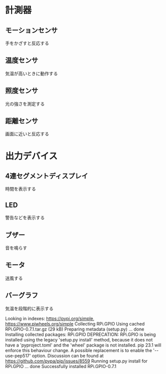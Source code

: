 # 計測器
## モーションセンサ
手をかざすと反応する
## 温度センサ
気温が高いときに動作する
## 照度センサ
光の強さを測定する
## 距離センサ
画面に近いと反応する

# 出力デバイス
## 4連セグメントディスプレイ
時間を表示する
## LED
警告などを表示する
## ブザー
音を鳴らす
## モータ
送風する
## バーグラフ
気温を段階的に表示する



Looking in indexes: https://pypi.org/simple, https://www.piwheels.org/simple
Collecting RPi.GPIO
  Using cached RPi.GPIO-0.7.1.tar.gz (29 kB)
  Preparing metadata (setup.py) ... done
Installing collected packages: RPi.GPIO
  DEPRECATION: RPi.GPIO is being installed using the legacy 'setup.py install' method, because it does not have a 'pyproject.toml' and the 'wheel' package is not installed. pip 23.1 will enforce this behaviour change. A possible replacement is to enable the '--use-pep517' option. Discussion can be found at https://github.com/pypa/pip/issues/8559
  Running setup.py install for RPi.GPIO ... done
Successfully installed RPi.GPIO-0.7.1
